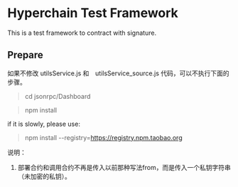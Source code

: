 # Hyperchain Test Framework
This is a test framework to contract with signature.

## Prepare
如果不修改 utilsService.js 和　utilsService_source.js 代码，可以不执行下面的步骤。
>cd jsonrpc/Dashboard

>npm install 

if it is slowly, please use:
>npm install --registry=https://registry.npm.taobao.org

说明：
1. 部署合约和调用合约不再是传入以前那种写法from，而是传入一个私钥字符串（未加密的私钥）。